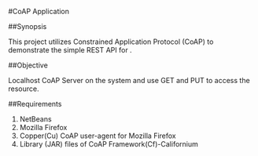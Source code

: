 #CoAP Application

##Synopsis
<p>This project utilizes Constrained Application Protocol (CoAP) to demonstrate the simple REST API for .</p>

##Objective
<p>Localhost CoAP Server on the system and use GET and PUT to access the resource.</p>

##Requirements
1. NetBeans
2. Mozilla Firefox
3. Copper(Cu) CoAP user-agent for Mozilla Firefox
4. Library (JAR) files of CoAP Framework(Cf)-Californium

##
